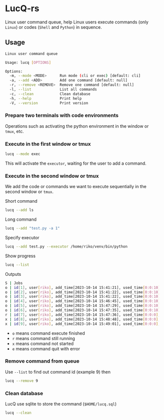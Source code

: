 # LucQ-rs

Linux user command queue, help Linux users execute commands (only `Linux`) or codes (`Shell` and `Python`) in sequence.

## Usage

```bash
Linux user command queue

Usage: lucq [OPTIONS]

Options:
  -m, --mode <MODE>      Run mode (cli or exec) [default: cli]
  -a, --add <ADD>        Add one command [default: null]
  -r, --remove <REMOVE>  Remove one command [default: null]
  -l, --list             List all commands
  -c, --clean            Clean database
  -h, --help             Print help
  -V, --version          Print version
```

### Prepare two terminals with code environments

Operations such as activating the python environment in the window or `tmux`, etc.

### Execute in the first window or tmux

```bash
lucq --mode exec
```

This will activate the `executor`, waiting for the user to add a command.

### Execute in the second window or tmux

We add the code or commands we want to execute sequentially in the second window or `tmux`.

Short command

```bash
lucq --add ls
```

Long command

```bash
lucq --add "test.py -a 1"
```

Specify executor

```bash
lucq --add test.py --executor /home/riko/venv/bin/python
```

Show progress

```bash
lucq --list
```

Outputs

```bash
S | Jobs
o | id[1], user[riko], add_time[2023-10-14 15:41:21], used_time[0:0:10], command[test.py]
o | id[2], user[riko], add_time[2023-10-14 15:41:22], used_time[0:0:10], command[test.py]
o | id[3], user[riko], add_time[2023-10-14 15:41:22], used_time[0:0:10], command[test.py]
o | id[4], user[riko], add_time[2023-10-14 15:46:45], used_time[0:0:10], command[test.py -a 1]
o | id[5], user[riko], add_time[2023-10-14 15:47:29], used_time[0:0:10], command[test.py -a 1]
o | id[6], user[riko], add_time[2023-10-14 15:47:35], used_time[0:0:10], command[test.py -a 1]
r | id[7], user[riko], add_time[2023-10-14 15:47:36], used_time[0:0:0], command[test.py -a 1]
x | id[8], user[riko], add_time[2023-10-14 15:48:48], used_time[0:0:0], command[test.py -a 1]
x | id[9], user[riko], add_time[2023-10-14 15:49:01], used_time[0:0:0], command[test.py -a 1]
```

- `o` means command execute finished
- `r` means command still running
- `x` means command not started
- `e` means command quit with error


### Remove command from queue

Use `--list` to find out command id (example 9) then

```bash
lucq --remove 9
```

### Clean database

LucQ use sqlite to store the command (`$HOME/lucq.sql`)

```bash
lucq --clean
```